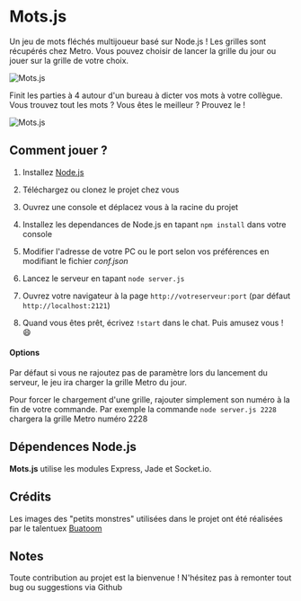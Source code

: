 Mots.js
====

Un jeu de mots fléchés multijoueur basé sur Node.js !
Les grilles sont récupérés chez Metro. Vous pouvez choisir de lancer la grille du jour ou jouer sur la grille de votre choix.

![Mots.js](http://img15.hostingpics.net/pics/551904Capture.png "Mots.js")

Finit les parties à 4 autour d'un bureau à dicter vos mots à votre collègue. Vous trouvez tout les mots ? Vous êtes le meilleur ? Prouvez le !

![Mots.js](http://img15.hostingpics.net/pics/232986Capture2.png "Mots.js")

## Comment jouer ?

1. Installez [Node.js](http://nodejs.org/)

2. Téléchargez ou clonez le projet chez vous

3. Ouvrez une console et déplacez vous à la racine du projet 

4. Installez les dependances de Node.js en tapant `npm install` dans votre console

5. Modifier l'adresse de votre PC ou le port selon vos préférences en modifiant le fichier *conf.json*
  
6. Lancez le serveur en tapant `node server.js`

7. Ouvrez votre navigateur à la page `http://votreserveur:port` (par défaut `http://localhost:2121`)

8. Quand vous êtes prêt, écrivez `!start` dans le chat. Puis amusez vous ! :smile:

#### Options

Par défaut si vous ne rajoutez pas de paramètre lors du lancement du serveur, le jeu ira charger la grille Metro du jour.

Pour forcer le chargement d'une grille, rajouter simplement son numéro à la fin de votre commande.
Par exemple la commande `node server.js 2228` chargera la grille Metro numéro 2228

## Dépendences Node.js

**Mots.js** utilise les modules Express, Jade et Socket.io.


## Crédits

Les images des "petits monstres" utilisées dans le projet ont été réalisées par le talentuex [Buatoom](https://dribbble.com/buatoom)


## Notes

Toute contribution au projet est la bienvenue !
N'hésitez pas à remonter tout bug ou suggestions via Github
